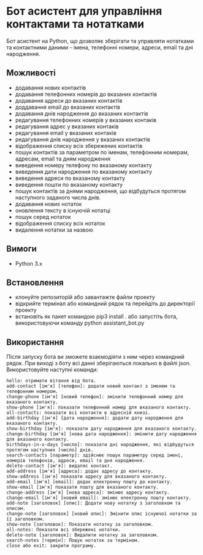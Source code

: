 # Бот асистент для управління контактами та нотатками
Бот асистент на Python, що дозволяє зберігати та управляти нотатками та контактними даними - імена, телефонні номери, адреси, email та дні народження.

## Можливості
- додавання нових контактів
- додавання телефонних номерів до вказаних контактів
- додавання адреси до вказаних контактів
- доддавання email до вказаних контактів
- додавання днів народження до вказаних контактів
- редагування телефонних номерів у вказаних контаків
- редагування адрес у вказаних контаків
- редагування email у вказаних контаків
- редагування днів народження у вказаних контактів
- відображення списку всіх збережених контактів
- пошук контактів за параметром по іменам, телефонним номерам, адресам, email та дням народження
- виведення номеру телефону по вказаному контакту
- виведення дати народження по вказаному контакту
- виведення адреси по вказаному контакту
- виведення пошти по вказаному контакту
- пошук контактів за днями народження, що відбудуться протягом наступного заданого числа днів.
- додавання нових нотаток
- оновлення тексту в існуючій нотатці
- пошук серед нотаток
- відображення списку всіх нотаток
- видалення нотатки за назвою


## Вимоги
- Python 3.x

## Встановлення
- клонуйте репозиторій або завантажте файли проекту
- відкрийте термінал або командний рядок та перейдіть до директорії проекту
- встановіть як пакет командою pip3 install . або запустіть бота, використовуючи команду python assistant_bot.py

## Використання
Після запуску бота ви зможете взаємодіяти з ним через командний рядок. 
При виході з боту всі данні зберігаються локально в файлі json.
Використовуйте наступні команди:
```
hello: отримати вітання від бота.
add-contact [ім'я] [телефон]: додати новий контакт з іменем та телефонним номером.
change-phone [ім'я] [новий телефон]: змінити телефонний номер для вказаного контакту.
show-phone [ім'я]: показати телефонний номер для вказаного контакту.
all-contacts: показати всі контакти в адресній книзі.
add-birthday [ім'я] [дата народження]: додати дату народження для вказаного контакту.
show-birthday [ім'я]: показати дату народження для вказаного контакту.
change-birthday [ім'я] [нова дата народження]: змінити дату народження для вказаного контакту.
birthdays-in-x-days [число]: показати дні народження, які відбудуться протягом наступних [число] днів.
search-contacts [параметр]: здійснює пошук параметру серед імені, номерів телефонів, адреси, email та дня народження.
delete-contact [ім'я]: видаляє контакт.
add-address [ім'я] [адреса]: додає адресу до контакту.
show-address [ім'я] показати адресу для вказаного контакту.
add-email [ім'я] [email]: додає електронну пошту до контакту.
show-email [ім'я] показати пошту для вказаного контакту.
change-address [ім'я] [нова адреса]: змінює адресу контакту.
change-email [ім'я] [новий email]: змінює електронну пошту контакту.
add-note [заголовок] [опис]: Додати нову нотатку з заголовком та описом.
change-note [заголовок] [новий опис]: Змінити опис існуючої нотатки за її заголовком.
show-note [заголовок]: Показати нотатку за заголовком.
all-notes: Показати всі збережені нотатки.
delete-note [заголовок]: Видалити нотатку за заголовком.
search-notes [термін]: Пошук нотаток за терміном.
close або exit: закрити програму.
```
